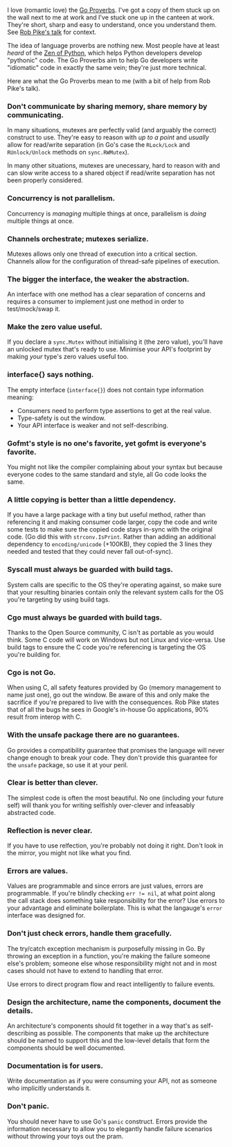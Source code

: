 I love (romantic love) the [Go Proverbs](https://go-proverbs.github.io).  I've got a copy of them stuck up on the wall next to me at work and I've stuck one up in the canteen at work.  They're short, sharp and easy to understand, once you understand them.  See [Rob Pike's talk](https://www.youtube.com/watch?v=PAAkCSZUG1cv) for context.

The idea of language proverbs are nothing new.  Most people have at least *heard* of the [Zen of Python](https://www.python.org/dev/peps/pep-0020/#the-zen-of-python), which helps Python developers develop "pythonic" code.  The Go Proverbs aim to help Go developers write "idiomatic" code in exactly the same vein; they're just more technical.

Here are what the Go Proverbs mean to me (with a bit of help from Rob Pike's talk).

### Don't communicate by sharing memory, share memory by communicating.

In many situations, mutexes are perfectly valid (and arguably the correct) construct to use.  They're easy to reason with *up to a point* and *usually* allow for read/write separation (in Go's case the `RLock/Lock` and `RUnlock/Unlock` methods on `sync.RWMutex`).

In many other situations, mutexes are unecessary, hard to reason with and can slow write access to a shared object if read/write separation has not been properly considered.

### Concurrency is not parallelism.

Concurrency is *managing* multiple things at once, parallelism is *doing* multiple things at once.

### Channels orchestrate; mutexes serialize.

Mutexes allows only one thread of execution into a critical section.  Channels allow for the configuration of thread-safe pipelines of execution.

### The bigger the interface, the weaker the abstraction.

An interface with one method has a clear separation of concerns and requires a consumer to implement just one method in order to test/mock/swap it.

### Make the zero value useful.

If you declare a `sync.Mutex` without initialising it (the zero value), you'll have an unlocked mutex that's ready to use.  Minimise your API's footprint by making *your* type's zero values useful too.

### interface{} says nothing.

The empty interface (`interface{}`) does not contain type information meaning:

* Consumers need to perform type assertions to get at the real value.
* Type-safety is out the window.
* Your API interface is weaker and not self-describing.

### Gofmt's style is no one's favorite, yet gofmt is everyone's favorite.

You might not like the compiler complaining about your syntax but because everyone codes to the same standard and style, all Go code looks the same.

### A little copying is better than a little dependency.

If you have a large package with a tiny but useful method, rather than referencing it and making consumer code larger, copy the code and write some tests to make sure the copied code stays in-sync with the original code.  (Go did this with `strconv.IsPrint`.  Rather than adding an additional dependency to `encoding/unicode` (+100KB), they copied the 3 lines they needed and tested that they could never fall out-of-sync).

### Syscall must always be guarded with build tags.

System calls are specific to the OS they're operating against, so make sure that your resulting binaries contain only the relevant system calls for the OS you're targeting by using build tags.

### Cgo must always be guarded with build tags.

Thanks to the Open Source community, C isn't as portable as you would think.  Some C code will work on Windows but not Linux and vice-versa.  Use build tags to ensure the C code you're referencing is targeting the OS you're building for.

### Cgo is not Go.

When using C, all safety features provided by Go (memory management to name just one), go out the window.  Be aware of this and only make the sacrifice if you're prepared to live with the consequences.  Rob Pike states that of all the bugs he sees in Google's in-house Go applications, 90% result from interop with C.

### With the unsafe package there are no guarantees.

Go provides a compatibility guarantee that promises the language will never change enough to break your code.  They don't provide this guarantee for the `unsafe` package, so use it at your peril.

### Clear is better than clever.

The simplest code is often the most beautiful.  No one (including your future self) will thank you for writing selfishly over-clever and infeasably abstracted code.

### Reflection is never clear.

If you have to use relfection, you're probably not doing it right.  Don't look in the mirror, you might not like what you find.

### Errors are values.

Values are programmable and since errors are just values, errors are programmable.  If you're blindly checking `err != nil`, at what point along the call stack does something take responsibility for the error?  Use errors to your advantage and eliminate boilerplate.  This is what the langauge's `error` interface was designed for.

### Don't just check errors, handle them gracefully.

The try/catch exception mechanism is purposefully missing in Go.  By throwing an exception in a function, you're making the failure someone else's problem; someone else whose responsibility might not and in most cases should not have to extend to handling that error.

Use errors to direct program flow and react intelligently to failure events.

### Design the architecture, name the components, document the details.

An architecture's components should fit together in a way that's as self-describing as possible.  The components that make up the architecture should be named to support this and the low-level details that form the components should be well documented.

### Documentation is for users.

Write documentation as if you were consuming your API, not as someone who implicitly understands it.

### Don't panic.

You should never have to use Go's `panic` construct.  Errors provide the information necessary to allow you to elegantly handle failure scenarios without throwing your toys out the pram. 